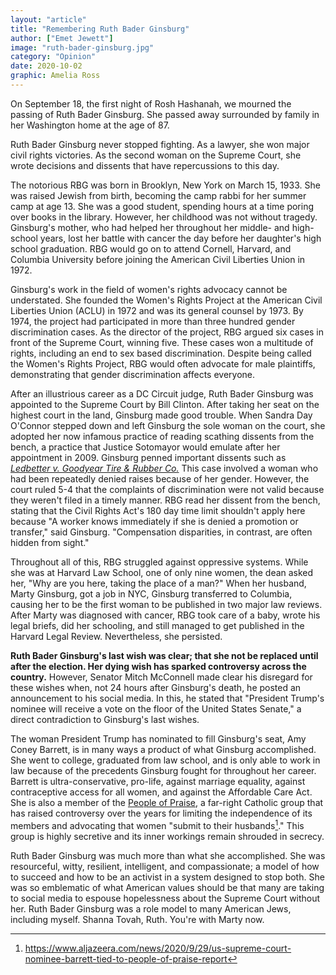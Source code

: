 ```yaml
---
layout: "article"
title: "Remembering Ruth Bader Ginsburg"
author: ["Emet Jewett"]
image: "ruth-bader-ginsburg.jpg"
category: "Opinion"
date: 2020-10-02
graphic: Amelia Ross
---
```

On September 18, the first night of Rosh Hashanah, we mourned the passing of Ruth Bader Ginsburg. She passed away surrounded by family in her Washington home at the age of 87.

Ruth Bader Ginsburg never stopped fighting. As a lawyer, she won major civil rights victories. As the second woman on the Supreme Court, she wrote decisions and dissents that have repercussions to this day.

The notorious RBG was born in Brooklyn, New York on March 15, 1933. She was raised Jewish from birth, becoming the camp rabbi for her summer camp at age 13. She was a good student, spending hours at a time poring over books in the library. However, her childhood was not without tragedy. Ginsburg's mother, who had helped her throughout her middle- and high-school years, lost her battle with cancer the day before her daughter's high school graduation. RBG would go on to attend Cornell, Harvard, and Columbia University before joining the American Civil Liberties Union in 1972. 	

Ginsburg's work in the field of women's rights advocacy cannot be understated. She founded the Women's Rights Project at the American Civil Liberties Union (ACLU) in 1972 and was its general counsel by 1973. By 1974, the project had participated in more than three hundred gender discrimination cases. As the director of the project, RBG argued six cases in front of the Supreme Court, winning five. These cases won a multitude of rights, including an end to sex based discrimination. Despite being called the Women's Rights Project, RBG would often advocate for male plaintiffs, demonstrating that gender discrimination affects everyone.

After an illustrious career as a DC Circuit judge, Ruth Bader Ginsburg was appointed to the Supreme Court by Bill Clinton. After taking her seat on the highest court in the land, Ginsburg made good trouble. When Sandra Day O'Connor stepped down and left Ginsburg the sole woman on the court, she adopted her now infamous practice of reading scathing dissents from the bench, a practice that Justice Sotomayor would emulate after her appointment in 2009. Ginsburg penned important dissents such as *[Ledbetter v. Goodyear Tire & Rubber Co.](https://en.wikipedia.org/wiki/Ledbetter_v._Goodyear_Tire_%26_Rubber_Co.)* This case involved a woman who had been repeatedly denied raises because of her gender. However, the court ruled 5-4 that the complaints of discrimination were not valid because they weren't filed in a timely manner. RBG read her dissent from the bench, stating that the Civil Rights Act's 180 day time limit shouldn't apply here because "A worker knows immediately if she is denied a promotion or transfer," said Ginsburg. "Compensation disparities, in contrast, are often hidden from sight."

Throughout all of this, RBG struggled against oppressive systems. While she was at Harvard Law School, one of only nine women, the dean asked her, "Why are you here, taking the place of a man?" When her husband, Marty Ginsburg, got a job in NYC, Ginsburg transferred to Columbia, causing her to be the first woman to be published in two major law reviews. After Marty was diagnosed with cancer, RBG took care of a baby, wrote his legal briefs, did her schooling, and still managed to get published in the Harvard Legal Review. Nevertheless, she persisted.

**Ruth Bader Ginsburg's last wish was clear; that she not be replaced until after the election. Her dying wish has sparked controversy across the country.** However, Senator Mitch McConnell made clear his disregard for these wishes when, not 24 hours after Ginsburg's death, he posted an announcement to his social media. In this, he stated that "President Trump's nominee will receive a vote on the floor of the United States Senate," a direct contradiction to Ginsburg's last wishes.

The woman President Trump has nominated to fill Ginsburg's seat, Amy Coney Barrett, is in many ways a product of what Ginsburg accomplished. She went to college, graduated from law school, and is only able to work in law because of the precedents Ginsburg fought for throughout her career. Barrett is ultra-conservative, pro-life, against marriage equality, against contraceptive access for all women, and against the Affordable Care Act. She is also a member of the [People of Praise](https://www.forbes.com/sites/karenrobinsonjacobs/2020/09/26/heres-what-to-know-about-people-of-praise-the-christian-group-amy-coney-barrett-belongs-to/#71ebcf18f753), a far-right Catholic group that has raised controversy over the years for limiting the independence of its members and advocating that women "submit to their husbands[^1]." This group is highly secretive and its inner workings remain shrouded in secrecy.

Ruth Bader Ginsburg was much more than what she accomplished. She was resourceful, witty, resilient, intelligent, and compassionate; a model of how to succeed and how to be an activist in a system designed to stop both. She was so emblematic of what American values should be that many are taking to social media to espouse hopelessness about the Supreme Court without her. Ruth Bader Ginsburg was a role model to many American Jews, including myself. Shanna Tovah, Ruth. You're with Marty now.

[^1]: https://www.aljazeera.com/news/2020/9/29/us-supreme-court-nominee-barrett-tied-to-people-of-praise-report
